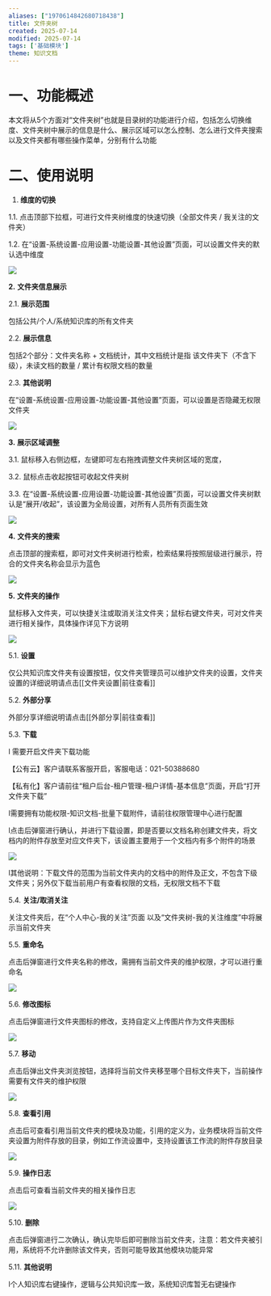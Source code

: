 ```yaml
---
aliases: ["1970614842680718438"]
title: 文件夹树
created: 2025-07-14
modified: 2025-07-14
tags: ['基础模块']
theme: 知识文档
---
```


# 一、**功能概述**

本文将从5个方面对“文件夹树”也就是目录树的功能进行介绍，包括怎么切换维度、文件夹树中展示的信息是什么、展示区域可以怎么控制、怎么进行文件夹搜索 以及文件夹都有哪些操作菜单，分别有什么功能

# 二、**使用说明**

1. **维度的切换**

1.1. 点击顶部下拉框，可进行文件夹树维度的快速切换（全部文件夹 / 我关注的文件夹）

1.2. 在“设置-系统设置-应用设置-功能设置-其他设置”页面，可以设置文件夹的默认选中维度

![](https://myhelpdoc.oss-cn-heyuan.aliyuncs.com/mdimages/b98501305097dfeb2f1ba840b072e287.jpg)

**2.** **文件夹信息展示**

2.1. **展示范围**

包括公共/个人/系统知识库的所有文件夹

2.2. **展示信息**

包括2个部分：文件夹名称 + 文档统计，其中文档统计是指 该文件夹下（不含下级），未读文档的数量 / 累计有权限文档的数量

2.3. **其他说明**

在“设置-系统设置-应用设置-功能设置-其他设置”页面，可以设置是否隐藏无权限文件夹

![](https://myhelpdoc.oss-cn-heyuan.aliyuncs.com/mdimages/7b7c8ba811f7c4adc53657504bc1b14b.jpg)

**3.** **展示区域调整**

3.1. 鼠标移入右侧边框，左键即可左右拖拽调整文件夹树区域的宽度，

3.2. 鼠标点击收起按钮可收起文件夹树

3.3. 在“设置-系统设置-应用设置-功能设置-其他设置”页面，可以设置文件夹树默认是“展开/收起”，该设置为全局设置，对所有人员所有页面生效

![](https://myhelpdoc.oss-cn-heyuan.aliyuncs.com/mdimages/1b04bd529e238b0cd61c2b66ba9a6525.jpg)

**4.** **文件夹的搜索**

点击顶部的搜索框，即可对文件夹树进行检索，检索结果将按照层级进行展示，符合的文件夹名称会显示为蓝色

![](https://myhelpdoc.oss-cn-heyuan.aliyuncs.com/mdimages/bfa6bd4ef4cc2afa36ae5f87114c1648.jpg)

**5.** **文件夹的操作**

鼠标移入文件夹，可以快捷关注或取消关注文件夹；鼠标右键文件夹，可对文件夹进行相关操作，具体操作详见下方说明

![](https://myhelpdoc.oss-cn-heyuan.aliyuncs.com/mdimages/39de77339e766fdbb2a556a244d42567.jpg)

5.1. **设置**

仅公共知识库文件夹有设置按钮，仅文件夹管理员可以维护文件夹的设置，文件夹设置的详细说明请点击[[文件夹设置|前往查看]]

5.2. **外部分享**

外部分享详细说明请点击[[外部分享|前往查看]]

5.3. **下载**

l 需要开启文件夹下载功能

【公有云】客户请联系客服开启，客服电话：021-50388680

【私有化】客户请前往“租户后台-租户管理-租户详情-基本信息”页面，开启“打开文件夹下载”

l需要拥有功能权限-知识文档-批量下载附件，请前往权限管理中心进行配置

l点击后弹窗进行确认，并进行下载设置，即是否要以文档名称创建文件夹，将文档内的附件存放至对应文件夹下，该设置主要用于一个文档内有多个附件的场景

![](https://myhelpdoc.oss-cn-heyuan.aliyuncs.com/mdimages/14019a3e051d4629a5cd9e8d2bae912f.jpg)

l其他说明：下载文件的范围为当前文件夹内的文档中的附件及正文，不包含下级文件夹；另外仅下载当前用户有查看权限的文档，无权限文档不下载

5.4. **关注/取消关注**

关注文件夹后，在“个人中心-我的关注”页面 以及“文件夹树-我的关注维度”中将展示当前文件夹

5.5. **重命名**

点击后弹窗进行文件夹名称的修改，需拥有当前文件夹的维护权限，才可以进行重命名

![](https://myhelpdoc.oss-cn-heyuan.aliyuncs.com/mdimages/ab763d2d1fa9737a79ce7ea6e751f58d.jpg)

5.6. **修改图标**

点击后弹窗进行文件夹图标的修改，支持自定义上传图片作为文件夹图标

![](https://myhelpdoc.oss-cn-heyuan.aliyuncs.com/mdimages/a42931c5c9ba83a99e3b1fc67a04b887.jpg)

5.7. **移动**

点击后弹出文件夹浏览按钮，选择将当前文件夹移至哪个目标文件夹下，当前操作需要有文件夹的维护权限

![](https://myhelpdoc.oss-cn-heyuan.aliyuncs.com/mdimages/74b047f1697749ff4cd8510249153e39.jpg)

5.8. **查看引用**

点击后可查看引用当前文件夹的模块及功能，引用的定义为，业务模块将当前文件夹设置为附件存放的目录，例如工作流设置中，支持设置该工作流的附件存放目录

![](https://myhelpdoc.oss-cn-heyuan.aliyuncs.com/mdimages/bd1d00a76203d6d87215526cb58d9071.jpg)

5.9. **操作日志**

点击后可查看当前文件夹的相关操作日志

![](https://myhelpdoc.oss-cn-heyuan.aliyuncs.com/mdimages/b6a7752a0cd73db72b82d723dba140ff.jpg)

5.10. **删除**

点击后弹窗进行二次确认，确认完毕后即可删除当前文件夹，注意：若文件夹被引用，系统将不允许删除该文件夹，否则可能导致其他模块功能异常

5.11. **其他说明**

l个人知识库右键操作，逻辑与公共知识库一致，系统知识库暂无右键操作

